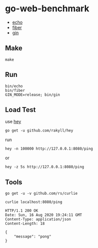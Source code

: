 # go-web-benchmark

- [echo](https://echo.labstack.com/)
- [fiber](https://gofiber.io/)
- [gin](https://gin-gonic.com/)

## Make

```
make
```

## Run

```
bin/echo
bin/fiber
GIN_MODE=release; bin/gin
```

## Load Test

use [hey](https://github.com/rakyll/hey)

```
go get -u github.com/rakyll/hey
```

run

```
hey -n 100000 http://127.0.0.1:8080/ping
```
or
```
hey -z 5s http://127.0.0.1:8080/ping
```

## Tools

```
go get -u -v github.com/rs/curlie
```

```
curlie localhost:8080/ping
```

```
HTTP/1.1 200 OK
Date: Sun, 16 Aug 2020 19:24:11 GMT
Content-Type: application/json
Content-Length: 18

{
    "message": "pong"
}
```